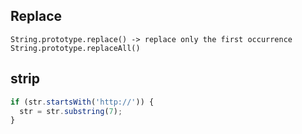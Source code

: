 
## Replace

    String.prototype.replace() -> replace only the first occurrence
    String.prototype.replaceAll()

## strip

```javascript
if (str.startsWith('http://')) {
  str = str.substring(7);
}
```
